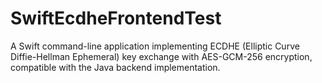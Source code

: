 # SwiftEcdheFrontendTest
A Swift command-line application implementing ECDHE (Elliptic Curve Diffie-Hellman Ephemeral) key exchange with AES-GCM-256 encryption, compatible with the Java backend implementation.
